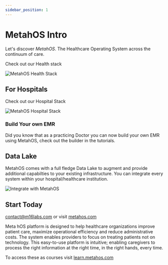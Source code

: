 ```yaml
---
sidebar_position: 1
---
```


# MetahOS Intro

Let's discover _MetahOS_. The Healthcare Operating System across the continuum of care.

Check out our Health stack

![MetahOS Health Stack](https://res.cloudinary.com/teleopdassets/image/upload/v1643395979/Guide/MetahOS_Health_Stack_mrwpby.jpg)

## For Hospitals

Check out our Hospital Stack

![MetahOS Hospital Stack](https://res.cloudinary.com/teleopdassets/image/upload/v1643395978/Guide/Hospital_Stack_h4j50q.jpg)

### Build Your own EMR

Did you know that as a practicing Doctor you can now build your own EMR using MetahOS, check out the builder in the tutorials.

## Data Lake

MetahOS comes with a full fledge Data Lake to augment and provide additional capabilties to your existing infrastructure. You can integrate every system within your hospital/healthcare institution.

![Integrate with MetahOS](https://res.cloudinary.com/teleopdassets/image/upload/v1643396139/Guide/MetahOS_with_Built-in_Data_Lake_phbiln.png)

## Start Today

contact@m16labs.com
or
visit [metahos.com](https://metahos.com)

Meta hOS platform is designed to help healthcare organizations improve patient care, maximize operational efficiency and reduce administrative costs. The system enables providers to focus on treating patients not on technology. This easy-to-use platform is intuitive; enabling caregivers to process the right information at the right time, in the right hands, every time.

To access these as courses visit [learn.metahos.com](https://learn.metahos.com)
